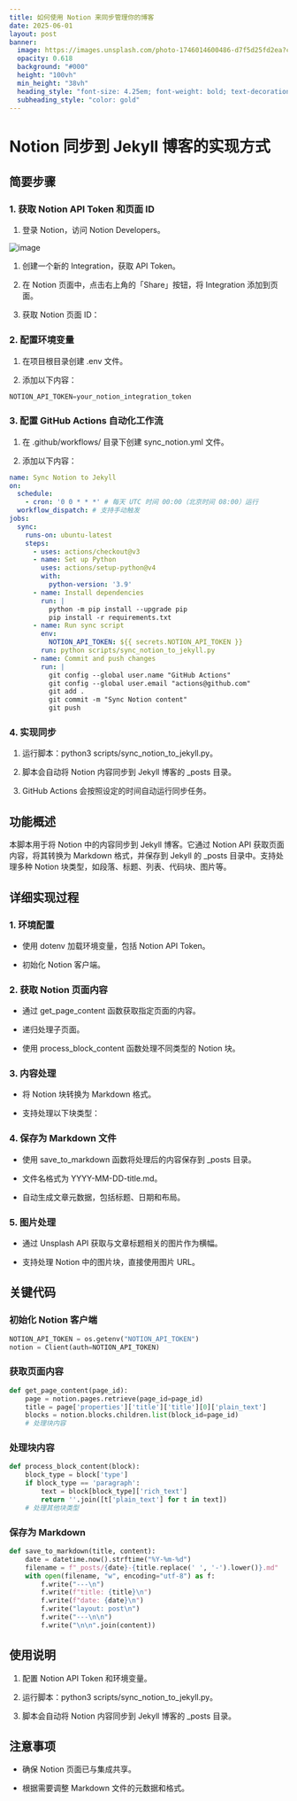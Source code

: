 ```yaml
---
title: 如何使用 Notion 来同步管理你的博客
date: 2025-06-01
layout: post
banner:
  image: https://images.unsplash.com/photo-1746014600486-d7f5d25fd2ea?crop=entropy&cs=tinysrgb&fit=max&fm=jpg&ixid=M3w2OTIwMzJ8MHwxfHJhbmRvbXx8fHx8fHx8fDE3NDg3OTUwOTV8&ixlib=rb-4.1.0&q=80&w=1080
  opacity: 0.618
  background: "#000"
  height: "100vh"
  min_height: "38vh"
  heading_style: "font-size: 4.25em; font-weight: bold; text-decoration: underline"
  subheading_style: "color: gold"
---
```


# Notion 同步到 Jekyll 博客的实现方式

## 简要步骤

### 1. 获取 Notion API Token 和页面 ID

1. 登录 Notion，访问 Notion Developers。

![image](https://prod-files-secure.s3.us-west-2.amazonaws.com/a7a0cc5a-89b9-4cda-8686-1fba0ca52f40/d19c1afe-dea5-4312-9333-786b0ba83054/image.png?X-Amz-Algorithm=AWS4-HMAC-SHA256&X-Amz-Content-Sha256=UNSIGNED-PAYLOAD&X-Amz-Credential=ASIAZI2LB466YFOE7PBJ%2F20250601%2Fus-west-2%2Fs3%2Faws4_request&X-Amz-Date=20250601T162455Z&X-Amz-Expires=3600&X-Amz-Security-Token=IQoJb3JpZ2luX2VjEAsaCXVzLXdlc3QtMiJHMEUCIQCmoKBbIkFghdd4vtKZcse73fEkw4git7N0a0AXJzCg1wIgc95AXu%2BA9KReEykS6fEJB1Cu8ErWdDQsP4zLzdfwevYqiAQI1P%2F%2F%2F%2F%2F%2F%2F%2F%2F%2FARAAGgw2Mzc0MjMxODM4MDUiDIqda0s%2FvW96qlSmfSrcAyUIgSRbGvtV%2B8ofR7zuoRWInlAQcG0WAAvAf0GodCGC1ykwLV8MHT05HxfUBZvyP2snX5aWUnkJCNRXBG%2Fo27TLNHNA8EZPSmg5XvbCVQfa3wZboyM71BD2uoftb%2BvyJ6vRjvVItTvGDcf28NtUYoFCIr4rc%2FH6O7JPgEw7eoO2dZQnGK3mGfyxeIhshP04Z6nvMu9Bu2U430u6mjCUz1QvCv8cr7ubFabDkcj%2BWyz55S%2F%2BPMIGinTgUpdQVUkMIA8ZAowaAJa9hgDvO1c4XGwSqARH5VN59X%2B%2BIqAheRSP7oyuosKHLomhVw7G70aS8456ILGQQLkvJFXtFz39peelzRYU8FPG%2Btag8C%2By6WEXor0CifRivN1fCEyt8A%2B%2FIedXLpF9u2QFMy5SbH3Cb1Y%2FP7p08TaQ07XMJCYmFN17tH%2FGSMToag7owZnK9OkdZfnoGmY0kDfGgFfpqnJH4hjxZd8elxu6qeQav4x%2Fcu0PHhzcwLW5xq2bfeK8GgyBfb3OhyeDGEMgAMSc8zYEEZWvPPj709hNunaK5nv858JW7CP5kVHEgW9jnEx4FNGqYua3fH5l9m1ZJqhhPzPJM0pmb%2FzOl3olVmXUEzH%2BTNHLQtK5MpWy4SnVOBj0MLPf8MEGOqUBStw%2FAF84rNgSKSjv6d7UwQb0mdrUioVC7Eko0%2BuYDkyWsXQPzJ2puYMWfhi2n5qNPZV%2BFTxBH9spx2dy9ow77OY72TeacXqF1mZxuvRSCPT8KNeXqarle6Ff8zVnWHaXZJsuZraOFVTdQWBmUzN3G89h949alkd2oDs6X5fUdl58fJJdySjl43e5GmQABNeVPGZp3ndSJneUdFsqn3QeqZIw6j%2FP&X-Amz-Signature=2b928a2ad29e84b6e930bafa543974436850d09c0a05521d06c3e8cdcfaedce1&X-Amz-SignedHeaders=host&x-id=GetObject)

1. 创建一个新的 Integration，获取 API Token。

1. 在 Notion 页面中，点击右上角的「Share」按钮，将 Integration 添加到页面。

1. 获取 Notion 页面 ID：


### 2. 配置环境变量

1. 在项目根目录创建 .env 文件。

1. 添加以下内容：

```javascript
NOTION_API_TOKEN=your_notion_integration_token
```

### 3. 配置 GitHub Actions 自动化工作流

1. 在 .github/workflows/ 目录下创建 sync_notion.yml 文件。

1. 添加以下内容：

```yaml
name: Sync Notion to Jekyll
on:
  schedule:
    - cron: '0 0 * * *' # 每天 UTC 时间 00:00（北京时间 08:00）运行
  workflow_dispatch: # 支持手动触发
jobs:
  sync:
    runs-on: ubuntu-latest
    steps:
      - uses: actions/checkout@v3
      - name: Set up Python
        uses: actions/setup-python@v4
        with:
          python-version: '3.9'
      - name: Install dependencies
        run: |
          python -m pip install --upgrade pip
          pip install -r requirements.txt
      - name: Run sync script
        env:
          NOTION_API_TOKEN: ${{ secrets.NOTION_API_TOKEN }}
        run: python scripts/sync_notion_to_jekyll.py
      - name: Commit and push changes
        run: |
          git config --global user.name "GitHub Actions"
          git config --global user.email "actions@github.com"
          git add .
          git commit -m "Sync Notion content"
          git push
```

### 4. 实现同步

1. 运行脚本：python3 scripts/sync_notion_to_jekyll.py。

1. 脚本会自动将 Notion 内容同步到 Jekyll 博客的 _posts 目录。

1. GitHub Actions 会按照设定的时间自动运行同步任务。

## 功能概述

本脚本用于将 Notion 中的内容同步到 Jekyll 博客。它通过 Notion API 获取页面内容，将其转换为 Markdown 格式，并保存到 Jekyll 的 _posts 目录中。支持处理多种 Notion 块类型，如段落、标题、列表、代码块、图片等。

## 详细实现过程

### 1. 环境配置

- 使用 dotenv 加载环境变量，包括 Notion API Token。

- 初始化 Notion 客户端。

### 2. 获取 Notion 页面内容

- 通过 get_page_content 函数获取指定页面的内容。

- 递归处理子页面。

- 使用 process_block_content 函数处理不同类型的 Notion 块。

### 3. 内容处理

- 将 Notion 块转换为 Markdown 格式。

- 支持处理以下块类型：


### 4. 保存为 Markdown 文件

- 使用 save_to_markdown 函数将处理后的内容保存到 _posts 目录。

- 文件名格式为 YYYY-MM-DD-title.md。

- 自动生成文章元数据，包括标题、日期和布局。

### 5. 图片处理

- 通过 Unsplash API 获取与文章标题相关的图片作为横幅。

- 支持处理 Notion 中的图片块，直接使用图片 URL。

## 关键代码

### 初始化 Notion 客户端

```python
NOTION_API_TOKEN = os.getenv("NOTION_API_TOKEN")
notion = Client(auth=NOTION_API_TOKEN)
```

### 获取页面内容

```python
def get_page_content(page_id):
    page = notion.pages.retrieve(page_id=page_id)
    title = page['properties']['title']['title'][0]['plain_text']
    blocks = notion.blocks.children.list(block_id=page_id)
    # 处理块内容
```

### 处理块内容

```python
def process_block_content(block):
    block_type = block['type']
    if block_type == 'paragraph':
        text = block[block_type]['rich_text']
        return ''.join([t['plain_text'] for t in text])
    # 处理其他块类型
```

### 保存为 Markdown

```python
def save_to_markdown(title, content):
    date = datetime.now().strftime("%Y-%m-%d")
    filename = f"_posts/{date}-{title.replace(' ', '-').lower()}.md"
    with open(filename, "w", encoding="utf-8") as f:
        f.write("---\n")
        f.write(f"title: {title}\n")
        f.write(f"date: {date}\n")
        f.write("layout: post\n")
        f.write("---\n\n")
        f.write("\n\n".join(content))
```

## 使用说明

1. 配置 Notion API Token 和环境变量。

1. 运行脚本：python3 scripts/sync_notion_to_jekyll.py。

1. 脚本会自动将 Notion 内容同步到 Jekyll 博客的 _posts 目录。

## 注意事项

- 确保 Notion 页面已与集成共享。

- 根据需要调整 Markdown 文件的元数据和格式。